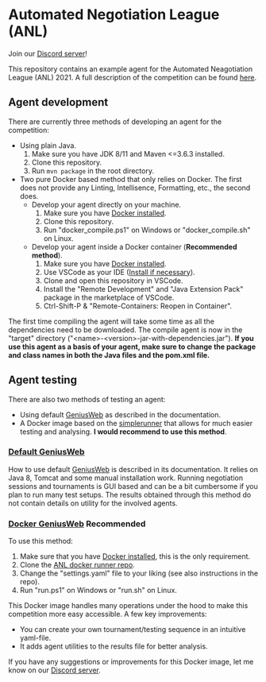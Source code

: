 # Automated Negotiation League (ANL)
Join our [Discord server](https://discord.gg/qvXK3DJTuz)!

This repository contains an example agent for the Automated Neagotiation League (ANL) 2021. A full description of the competition can be found [here](http://web.tuat.ac.jp/~katfuji/ANAC2021/genius.html).


## Agent development
There are currently three methods of developing an agent for the competition:
- Using plain Java.
    1. Make sure you have JDK 8/11 and Maven <=3.6.3 installed.
    2. Clone this repository.
    3. Run `mvn package` in the root directory.
- Two pure Docker based method that only relies on Docker. The first does not provide any Linting, Intellisence, Formatting, etc., the second does.
    - Develop your agent directly on your machine.
        1. Make sure you have [Docker installed](https://docs.docker.com/get-docker/).
        2. Clone this repository.
        3. Run "docker_compile.ps1" on Windows or "docker_compile.sh" on Linux.
    - Develop your agent inside a Docker container (**Recommended method**).
        1. Make sure you have [Docker installed](https://docs.docker.com/get-docker/).
        2. Use VSCode as your IDE ([Install if necessary](https://code.visualstudio.com)).
        3. Clone and open this repository in VSCode.
        4. Install the "Remote Development" and "Java Extension Pack" package in the marketplace of VSCode.
        5. Ctrl-Shift-P & "Remote-Containers: Reopen in Container".

The first time compiling the agent will take some time as all the dependencies need to be downloaded. The compile agent is now in the "target" directory ("\<name>-\<version>-jar-with-dependencies.jar"). **If you use this agent as a basis of your agent, make sure to change the package and class names in both the Java files and the pom.xml file.**

## Agent testing
There are also two methods of testing an agent:
- Using default [GeniusWeb](https://tracinsy.ewi.tudelft.nl/pubtrac/GeniusWeb) as described in the documentation. 
- A Docker image based on the [simplerunner](https://tracinsy.ewi.tudelft.nl/pubtrac/GeniusWeb#Stand-aloneRunning) that allows for much easier testing and analysing. **I would recommend to use this method**. 

### [Default GeniusWeb](https://tracinsy.ewi.tudelft.nl/pubtrac/GeniusWeb)
How to use default [GeniusWeb](https://tracinsy.ewi.tudelft.nl/pubtrac/GeniusWeb) is described in its documentation. It relies on Java 8, Tomcat and some manual installation work. Running negotiation sessions and tournaments is GUI based and can be a bit cumbersome if you plan to run many test setups. The results obtained through this method do not contain details on utility for the involved agents.

### [Docker GeniusWeb](https://github.com/brenting/ANL-2021-docker-runner) **Recommended**
To use this method:
1. Make sure that you have [Docker installed](https://docs.docker.com/get-docker/), this is the only requirement.
2. Clone the [ANL docker runner repo](https://github.com/brenting/ANL-2021-docker-runner).
3. Change the "settings.yaml" file to your liking (see also instructions in the repo).
4. Run "run.ps1" on Windows or "run.sh" on Linux.

This Docker image handles many operations under the hood to make this competition more easy accessible. A few key improvements:
- You can create your own tournament/testing sequence in an intuitive yaml-file.
- It adds agent utilities to the results file for better analysis.

If you have any suggestions or improvements for this Docker image, let me know on our [Discord server](https://discord.gg/qvXK3DJTuz).
